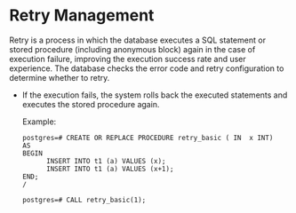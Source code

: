 # Retry Management<a name="EN-US_TOPIC_0245374645"></a>

Retry is a process in which the database executes a SQL statement or stored procedure \(including anonymous block\) again in the case of execution failure, improving the execution success rate and user experience. The database checks the error code and retry configuration to determine whether to retry.

-   If the execution fails, the system rolls back the executed statements and executes the stored procedure again.

    Example:

    ```
    postgres=# CREATE OR REPLACE PROCEDURE retry_basic ( IN  x INT) 
    AS  
    BEGIN
    	  INSERT INTO t1 (a) VALUES (x);
    	  INSERT INTO t1 (a) VALUES (x+1);
    END;
    /
    
    postgres=# CALL retry_basic(1); 
    ```


